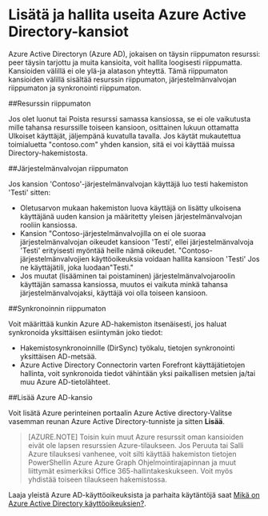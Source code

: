 <properties
   pageTitle="Lisätä ja hallita useita Azure Active Directory-kansioita | Microsoft Azure"
   description="Ohjeita ja parhaita käytäntöjä lisääminen ja Azure Active Directory-kansioita, kerrotaan täysin riippumaton resursseina kansioiden hallinta"
   services="active-directory"
   documentationCenter=""
   authors="curtand"
   manager="femila"
   editor=""/>

<tags
   ms.service="active-directory"
   ms.devlang="na"
   ms.topic="article"
   ms.tgt_pltfrm="na"
   ms.workload="identity"
   ms.date="08/23/2016"
   ms.author="curtand"/>

# <a name="add-and-manage-multiple-azure-active-directory-directories"></a>Lisätä ja hallita useita Azure Active Directory-kansiot

Azure Active Directoryn (Azure AD), jokaisen on täysin riippumaton resurssi: peer täysin tarjottu ja muita kansioita, voit hallita loogisesti riippumatta. Kansioiden välillä ei ole ylä-ja alatason yhteyttä. Tämä riippumaton kansioiden välillä sisältää resurssin riippumaton, järjestelmänvalvojan riippumaton ja synkronointi riippumaton.

##<a name="resource-independence"></a>Resurssin riippumaton

Jos olet luonut tai Poista resurssi samassa kansiossa, se ei ole vaikutusta mille tahansa resurssille toiseen kansioon, osittainen lukuun ottamatta Ulkoiset käyttäjät, jäljempänä kuvatulla tavalla. Jos käytät mukautettua toimialuetta "contoso.com" yhden kansion, sitä ei voi käyttää muissa Directory-hakemistosta.

##<a name="administrative-independence"></a>Järjestelmänvalvojan riippumaton

Jos kansion 'Contoso'-järjestelmänvalvojan käyttäjä luo testi hakemiston 'Testi' sitten:
- Oletusarvon mukaan hakemiston luova käyttäjä on lisätty ulkoisena käyttäjänä uuden kansion ja määritetty yleisen järjestelmänvalvojan rooliin kansiossa.
- Kansion "Contoso-järjestelmänvalvojilla on ei ole suoraa järjestelmänvalvojan oikeudet kansioon 'Testi', ellei järjestelmänvalvoja 'Testi' erityisesti myöntää heille nämä oikeudet. "Contoso-järjestelmänvalvojien käyttöoikeuksia voidaan hallita kansioon 'Testi' Jos ne käyttäjätili, joka luodaan"Testi."
- Jos muutat (lisääminen tai poistaminen) järjestelmänvalvojaroolin käyttäjän samassa kansiossa, muutos ei vaikuta minkä tahansa järjestelmänvalvojaksi, käyttäjä voi olla toiseen kansioon.

##<a name="synchronization-independence"></a>Synkronoinnin riippumaton

Voit määrittää kunkin Azure AD-hakemiston itsenäisesti, jos haluat synkronoida yksittäisen esiintymän joko tiedot:
  - Hakemistosynkronoinnille (DirSync) työkalu, tietojen synkronointi yksittäisen AD-metsää.
  - Azure Active Directory Connectorin varten Forefront käyttäjätietojen hallinta, voit synkronoida tiedot vähintään yksi paikallisen metsien ja/tai muu Azure AD-tietolähteet.

##<a name="add-an-azure-ad-directory"></a>Lisää Azure AD-kansio

Voit lisätä Azure perinteinen portaalin Azure Active directory-Valitse vasemman reunan Azure Active Directory-tunniste ja sitten **Lisää**.

> [AZURE.NOTE]   Toisin kuin muut Azure resurssit oman kansioiden eivät ole lapsen resurssien Azure-tilaukseen. Jos Peruuta tai Salli Azure tilauksesi vanhenee, voit silti käyttää hakemiston tietojen PowerShellin Azure Azure Graph Ohjelmointirajapinnan ja muut liittymät esimerkiksi Office 365-hallintakeskukseen. Voit myös yhdistää toiseen tilaukseen hakemistossa.

Laaja yleistä Azure AD-käyttöoikeuksista ja parhaita käytäntöjä saat [Mikä on Azure Active Directory käyttöoikeuksien?](active-directory-licensing-what-is.md).
